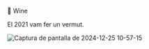 🍷 Wine

El 2021 vam fer un vermut.

![Captura de pantalla de 2024-12-25 10-57-15](https://github.com/user-attachments/assets/28dbcd82-8350-42d9-abf4-7d3d05764e52)



